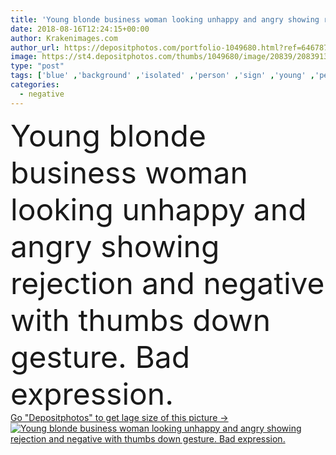 ```yaml
---
title: 'Young blonde business woman looking unhappy and angry showing rejection and negative with thumbs down gesture. Bad expression.'
date: 2018-08-16T12:24:15+00:00
author: Krakenimages.com
author_url: https://depositphotos.com/portfolio-1049680.html?ref=64678756
image: https://st4.depositphotos.com/thumbs/1049680/image/20839/208391318/api_thumb_450.jpg?forcejpeg=true
type: "post"
tags: ['blue' ,'background' ,'isolated' ,'person' ,'sign' ,'young' ,'people' ,'caucasian' ,'teenager' ,'face' ,'hand' ,'fashion' ,'symbol' ,'expression' ,'concept' ,'elegant' ,'woman' ,'finger' ,'thumb' ,'manager' ,'shirt' ,'down' ,'looking' ,'blonde' ,'negative' ,'angry' ,'bad' ,'bun' ,'glasses' ,'Wearing' ,'sad' ,'failure' ,'gesture' ,'thumbs' ,'Gesturing' ,'showing' ,'no' ,'confident' ,'wrong' ,'fail' ,'piercing' ,'unhappy' ,'rejection' ,'disagree' ,'dislike' ,'thumbs down' ,'blue eyes' ,'business woman' ]
categories: 
  - negative
---
```

<div aling="center">
            <font size="60"> Young blonde business woman looking unhappy and angry showing rejection and negative with thumbs down gesture. Bad expression.</font>   
</div>
<div>
    <a href='https://st4.depositphotos.com/thumbs/1049680/image/20839/208391318/api_thumb_450.jpg?forcejpeg=true?ref=64678756' target=_blank > Go "Depositphotos" to get lage size of this picture ->
        <img href='https://st4.depositphotos.com/thumbs/1049680/image/20839/208391318/api_thumb_450.jpg?forcejpeg=true?ref=64678756' src='https://st4.depositphotos.com/1049680/20839/i/950/depositphotos_208391318-stock-photo-young-blonde-business-woman-looking.jpg?forcejpeg=true' alt='Young blonde business woman looking unhappy and angry showing rejection and negative with thumbs down gesture. Bad expression.' >
    </a>
</div>
